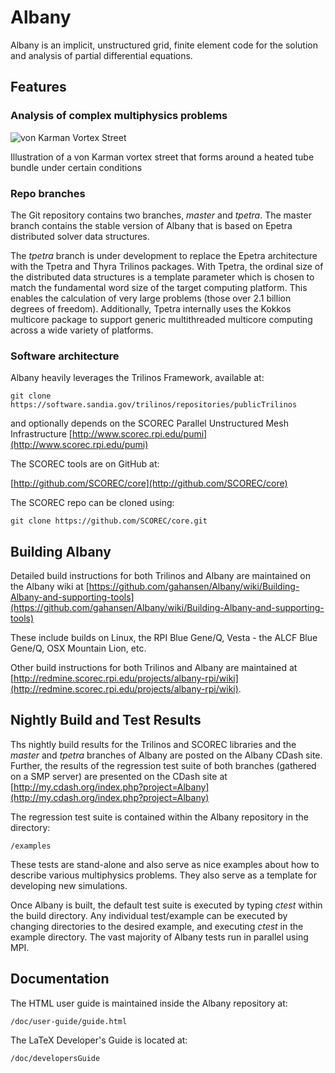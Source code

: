 # Albany

Albany is an implicit, unstructured grid, finite element code for the solution and analysis of partial differential equations.

## Features

### Analysis of complex multiphysics problems

![von Karman Vortex Street](https://github.com/gahansen/Albany/wiki/images/vonKarman.png)

Illustration of a von Karman vortex street that forms around a heated tube bundle under certain conditions

### Repo branches

The Git repository contains two branches, *master* and *tpetra*. The master branch contains the stable version of Albany that is 
based on Epetra distributed solver data structures.

The *tpetra* branch is under development to replace the Epetra architecture with
the Tpetra and Thyra Trilinos packages. With Tpetra, the ordinal size of the
distributed data structures is a template parameter which is chosen to match the
fundamental word size of the target computing platform. This enables the calculation of
very large problems (those over 2.1 billion degrees of freedom). Additionally, Tpetra internally
uses the Kokkos multicore package to support generic multithreaded multicore computing across
a wide variety of platforms.

### Software architecture

Albany heavily leverages the Trilinos Framework, available at:

	git clone https://software.sandia.gov/trilinos/repositories/publicTrilinos

and optionally depends on the SCOREC Parallel Unstructured Mesh Infrastructure 
[http://www.scorec.rpi.edu/pumi](http://www.scorec.rpi.edu/pumi)

The SCOREC tools are on GitHub at:

[http://github.com/SCOREC/core](http://github.com/SCOREC/core)

The SCOREC repo can be cloned using:

	git clone https://github.com/SCOREC/core.git

## Building Albany

Detailed build instructions for both Trilinos and Albany are maintained on the Albany wiki at
[https://github.com/gahansen/Albany/wiki/Building-Albany-and-supporting-tools](https://github.com/gahansen/Albany/wiki/Building-Albany-and-supporting-tools)

These include builds on Linux, the RPI Blue Gene/Q, Vesta - the ALCF Blue Gene/Q, OSX Mountain Lion, etc.

Other build instructions for both Trilinos and Albany are maintained at 
[http://redmine.scorec.rpi.edu/projects/albany-rpi/wiki](http://redmine.scorec.rpi.edu/projects/albany-rpi/wiki).

## Nightly Build and Test Results

Ths nightly build results for the Trilinos and SCOREC libraries and the *master* and *tpetra* branches
of Albany are posted on the Albany CDash site. Further, the results of the regression test suite of both
branches (gathered on a SMP server) are presented on the CDash site at 
[http://my.cdash.org/index.php?project=Albany](http://my.cdash.org/index.php?project=Albany)

The regression test suite is contained within the Albany repository in the directory:

	/examples

These tests are stand-alone and also serve as nice examples about how to describe various multiphysics problems.
They also serve as a template for developing new simulations.

Once Albany is built, the default test suite is executed by typing *ctest*
within the build directory. Any individual test/example can be executed by
changing directories to the desired example, and executing *ctest* in the
example directory. The vast majority of Albany tests run in parallel using MPI.

## Documentation

The HTML user guide is maintained inside the Albany repository at:

	/doc/user-guide/guide.html

The LaTeX Developer's Guide is located at:

	/doc/developersGuide
